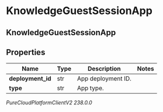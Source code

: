 # KnowledgeGuestSessionApp

## KnowledgeGuestSessionApp

## Properties

|Name | Type | Description | Notes|
|------------ | ------------- | ------------- | -------------|
| **deployment_id** | str | App deployment ID. | |
| **type** | str | App type. | |



_PureCloudPlatformClientV2 238.0.0_
